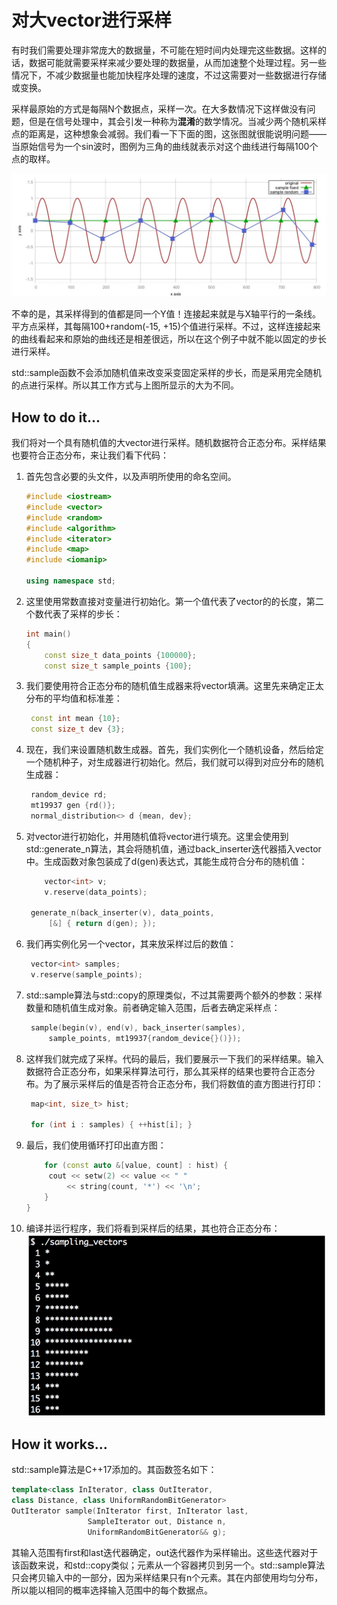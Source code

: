 # 对大vector进行采样

有时我们需要处理非常庞大的数据量，不可能在短时间内处理完这些数据。这样的话，数据可能就需要采样来减少要处理的数据量，从而加速整个处理过程。另一些情况下，不减少数据量也能加快程序处理的速度，不过这需要对一些数据进行存储或变换。

采样最原始的方式是每隔N个数据点，采样一次。在大多数情况下这样做没有问题，但是在信号处理中，其会引发一种称为**混淆**的数学情况。当减少两个随机采样点的距离是，这种想象会减弱。我们看一下下面的图，这张图就很能说明问题——当原始信号为一个sin波时，图例为三角的曲线就表示对这个曲线进行每隔100个点的取样。

![](../../images/chapter5/5-8-1.png)

不幸的是，其采样得到的值都是同一个Y值！连接起来就是与X轴平行的一条线。平方点采样，其每隔100+random(-15,  +15)个值进行采样。不过，这样连接起来的曲线看起来和原始的曲线还是相差很远，所以在这个例子中就不能以固定的步长进行采样。

std::sample函数不会添加随机值来改变采变固定采样的步长，而是采用完全随机的点进行采样。所以其工作方式与上图所显示的大为不同。

## How to do it...

我们将对一个具有随机值的大vector进行采样。随机数据符合正态分布。采样结果也要符合正态分布，来让我们看下代码：

1. 首先包含必要的头文件，以及声明所使用的命名空间。

   ```c++
   #include <iostream>
   #include <vector>
   #include <random>
   #include <algorithm>
   #include <iterator>
   #include <map>
   #include <iomanip>

   using namespace std; 
   ```

2. 这里使用常数直接对变量进行初始化。第一个值代表了vector的的长度，第二个数代表了采样的步长：

   ```c++
   int main()
   {
       const size_t data_points {100000};
       const size_t sample_points {100};
   ```

3. 我们要使用符合正态分布的随机值生成器来将vector填满。这里先来确定正太分布的平均值和标准差：

   ```c++
   	const int mean {10};
   	const size_t dev {3};
   ```

4. 现在，我们来设置随机数生成器。首先，我们实例化一个随机设备，然后给定一个随机种子，对生成器进行初始化。然后，我们就可以得到对应分布的随机生成器：

   ```c++
   	random_device rd;
   	mt19937 gen {rd()};
   	normal_distribution<> d {mean, dev};
   ```

5. 对vector进行初始化，并用随机值将vector进行填充。这里会使用到std::generate_n算法，其会将随机值，通过back_inserter迭代器插入vector中。生成函数对象包装成了d(gen)表达式，其能生成符合分布的随机值：

   ```c++
       vector<int> v;
       v.reserve(data_points);
       
   	generate_n(back_inserter(v), data_points,
       	[&] { return d(gen); });
   ```

6. 我们再实例化另一个vector，其来放采样过后的数值：

   ```c++
   	vector<int> samples;
   	v.reserve(sample_points);
   ```

7. std::sample算法与std::copy的原理类似，不过其需要两个额外的参数：采样数量和随机值生成对象。前者确定输入范围，后者去确定采样点：

   ```c++
   	sample(begin(v), end(v), back_inserter(samples),
   		sample_points, mt19937{random_device{}()});
   ```

8. 这样我们就完成了采样。代码的最后，我们要展示一下我们的采样结果。输入数据符合正态分布，如果采样算法可行，那么其采样的结果也要符合正态分布。为了展示采样后的值是否符合正态分布，我们将数值的直方图进行打印：

   ```c++
   	map<int, size_t> hist;

   	for (int i : samples) { ++hist[i]; }
   ```

9. 最后，我们使用循环打印出直方图：

   ```c++
       for (const auto &[value, count] : hist) {
       	cout << setw(2) << value << " "
       		<< string(count, '*') << '\n';
       }
   }
   ```

10. 编译并运行程序，我们将看到采样后的结果，其也符合正态分布：![](../../images/chapter5/5-8-2.png)

## How it works...

 std::sample算法是C++17添加的。其函数签名如下：

```c++
template<class InIterator, class OutIterator,
class Distance, class UniformRandomBitGenerator>
OutIterator sample(InIterator first, InIterator last,
				 SampleIterator out, Distance n,
				 UniformRandomBitGenerator&& g);
```

其输入范围有first和last迭代器确定，out迭代器作为采样输出。这些迭代器对于该函数来说，和std::copy类似；元素从一个容器拷贝到另一个。std::sample算法只会拷贝输入中的一部分，因为采样结果只有n个元素。其在内部使用均匀分布，所以能以相同的概率选择输入范围中的每个数据点。